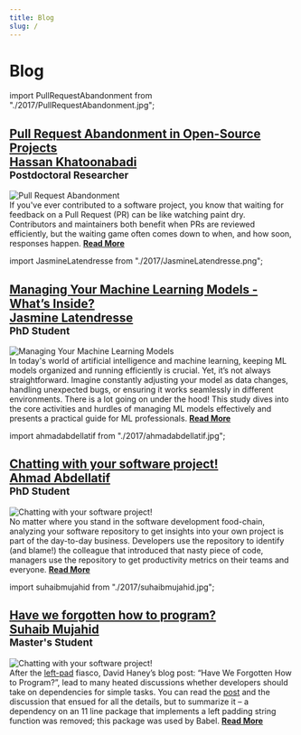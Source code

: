 ```yaml
---
title: Blog
slug: /
---
```

 
# Blog

import PullRequestAbandonment from "./2017/PullRequestAbandonment.jpg";

<div className="container">
  <h2>
    <a href="/blog/2017/event/Taking_the_Guesswork_Out_of_Code_Reviews">
      Pull Request Abandonment in Open-Source Projects
    </a>
    <div className="avatar__intro" itemprop="author" itemscope="" itemtype="https://schema.org/Person">
      <div className="avatar__name">
        <a itemprop="url" href="/members/hassan-khatoonabadi">
          <span itemprop="name">Hassan Khatoonabadi</span>
        </a>
      </div>
      <small className="avatar__subtitle" itemprop="description">
        Postdoctoral Researcher
      </small>
    </div>
  </h2>

  <div className="events" style={{
      '@media screen and (max-width: 966px)': {
          maxHeight: '100%',
          flexWrap: 'wrap',
          maxWidth: '350px'
      }
  }}>
    <div className="SmallContainer">
      <img src={PullRequestAbandonment} alt="Pull Request Abandonment" />
    </div>

  <div className="text">
      If you've ever contributed to a software project, you know that waiting for feedback on a Pull Request (PR) can be like watching paint dry. Contributors and maintainers both benefit when PRs are reviewed efficiently, but the waiting game often comes down to when, and how soon, responses happen. 


<a  href="/blog/2017/event/Taking_the_Guesswork_Out_of_Code_Reviews">
  <strong> Read More</strong>
      </a>
    </div>
  </div>
</div>




import JasmineLatendresse from "./2017/JasmineLatendresse.png";


<div className="container">
  <h2>
    <a href="/blog/2017/event/Managing_Your_Machine_Learning_Models">
     Managing Your Machine Learning Models - What’s Inside?  </a>
    <div className="avatar__intro" itemprop="author" itemscope="" itemtype="https://schema.org/Person">
      <div className="avatar__name">
        <a itemprop="url" href="/members/jasmine-latendresse">
          <span itemprop="name">Jasmine Latendresse</span>
        </a>
      </div>
      <small className="avatar__subtitle" itemprop="description">
       PhD Student
      </small>
    </div>
  </h2>

  <div className="events" style={{
      '@media screen and (max-width: 966px)': {
          maxHeight: '100%',
          flexWrap: 'wrap',
          maxWidth: '350px'
      }
  }}>
    <div className="SmallContainer">
      <img src={JasmineLatendresse} alt="  Managing Your Machine Learning Models" />
    </div>

  <div className="text">
      In today's world of artificial intelligence and machine learning, keeping ML models organized and running efficiently is crucial. Yet, it’s not always straightforward. Imagine constantly adjusting your model as data changes, handling unexpected bugs, or ensuring it works seamlessly in different environments. There is a lot going on under the hood! This study dives into the core activities and hurdles of managing ML models effectively and presents a practical guide for ML professionals. 


<a  href="/blog/2017/event/Managing_Your_Machine_Learning_Models">
  <strong> Read More</strong>
      </a>
    </div>
  </div>
</div>




import ahmadabdellatif from "./2017/ahmadabdellatif.jpg";


<div className="container">
  <h2>
    <a href="/blog/2017/event/chatting_with_your_software_project">
   Chatting with your software project!  </a>
    <div className="avatar__intro" itemprop="author" itemscope="" itemtype="https://schema.org/Person">
      <div className="avatar__name">
        <a itemprop="url" href="/members/ahmad-abdellatif">
          <span itemprop="name">Ahmad Abdellatif</span>
        </a>
      </div>
      <small className="avatar__subtitle" itemprop="description">
       PhD Student
      </small>
    </div>
  </h2>

  <div className="events" style={{
      '@media screen and (max-width: 966px)': {
          maxHeight: '100%',
          flexWrap: 'wrap',
          maxWidth: '350px'
      }
  }}>
    <div className="SmallContainer">
      <img src={ahmadabdellatif} alt=" Chatting with your software project!" />
    </div>

  <div className="text">
No matter where you stand in the software development food-chain, analyzing your software repository to get insights into your own project is part of the day-to-day business. Developers use the repository to identify (and blame!) the colleague that introduced that nasty piece of code, managers use the repository to get productivity metrics on their teams and everyone.


<a  href="/blog/2017/event/chatting_with_your_software_project">
  <strong> Read More</strong>
      </a>
    </div>
  </div>
</div>



import suhaibmujahid from "./2017/suhaibmujahid.jpg";


<div className="container">
  <h2>
    <a href="/blog/2017/event/Have_we_forgetten_how_to_program">
Have we forgotten how to program?  </a>
    <div className="avatar__intro" itemprop="author" itemscope="" itemtype="https://schema.org/Person">
      <div className="avatar__name">
        <a itemprop="url" href="https://suhaib.ca">
          <span itemprop="name">Suhaib Mujahid</span>
        </a>
      </div>
      <small className="avatar__subtitle" itemprop="description">
   Master's Student
      </small>
    </div>
  </h2>

  <div className="events" style={{
      '@media screen and (max-width: 966px)': {
          maxHeight: '100%',
          flexWrap: 'wrap',
          maxWidth: '350px'
      }
  }}>
    <div className="SmallContainer">
      <img src={suhaibmujahid} alt=" Chatting with your software project!" />
    </div>

  <div className="text">
After the <a href="https://www.npmjs.com/package/left-pad">left-pad</a> fiasco, David Haney’s blog post: “Have We Forgotten How to Program?”, lead to many heated discussions whether developers should take on dependencies for simple tasks. You can read the <a href="http://www.haneycodes.net/npm-left-pad-have-we-forgotten-how-to-program/">post</a> and the discussion that ensued for all the details, but to summarize it – a dependency on an 11 line package that implements a left padding string function was removed; this package was used by Babel.

<a  href="/blog/2017/event/Have_we_forgetten_how_to_program">
  <strong> Read More</strong>
      </a>
    </div>
  </div>
</div>
